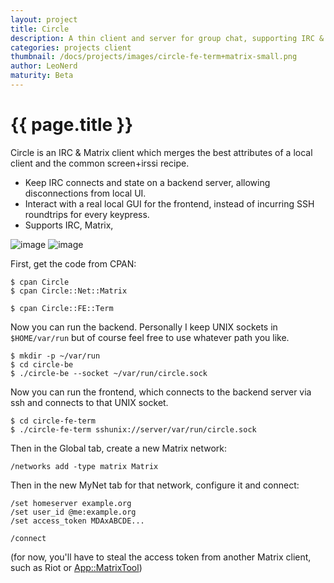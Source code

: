 ```yaml
---
layout: project
title: Circle
description: A thin client and server for group chat, supporting IRC & Matrix
categories: projects client
thumbnail: /docs/projects/images/circle-fe-term+matrix-small.png
author: LeoNerd
maturity: Beta
---
```


# {{ page.title }}
Circle is an IRC & Matrix client which merges the best attributes of a local client and the common screen+irssi recipe.

 * Keep IRC connects and state on a backend server, allowing disconnections from local UI.
 * Interact with a real local GUI for the frontend, instead of incurring SSH roundtrips for every keypress.
 * Supports IRC, Matrix, 

![image](http://www.leonerd.org.uk/code/circle/circle-two-fes.png)
![image](/docs/projects/images/circle-fe-term+matrix.png)

First, get the code from CPAN:

```
$ cpan Circle
$ cpan Circle::Net::Matrix

$ cpan Circle::FE::Term
```

Now you can run the backend. Personally I keep UNIX sockets in `$HOME/var/run` but of course feel free to use whatever path you like.

```
$ mkdir -p ~/var/run
$ cd circle-be
$ ./circle-be --socket ~/var/run/circle.sock
```

Now you can run the frontend, which connects to the backend server via ssh and connects to that UNIX socket.

```
$ cd circle-fe-term
$ ./circle-fe-term sshunix://server/var/run/circle.sock
```

Then in the Global tab, create a new Matrix network:

```
/networks add -type matrix Matrix
```

Then in the new MyNet tab for that network, configure it and connect:

```
/set homeserver example.org
/set user_id @me:example.org
/set access_token MDAxABCDE...

/connect
```

(for now, you'll have to steal the access token from another Matrix client, such as Riot or [App::MatrixTool](https://metacpan.org/pod/App::MatrixTool))
